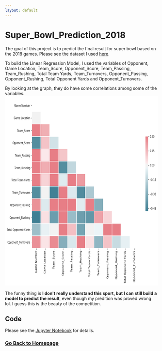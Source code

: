 ```yaml
---
layout: default
---
```

# **Super_Bowl_Prediction_2018**
The goal of this project is to predict the final result for super bowl based on the 2018 games. Please see the dataset I used [here](https://github.com/Yiting2018/Super_Bowl_Prediction_2018/blob/gh-pages/docs/NFL%2B2018%2BSeason%2BData.xlsx).

To build the Linear Regression Model, I used the variables of Opponent,	Game Location, Team_Score, Opponent_Score, Team_Passing, Team_Rushing, Total Team Yards, Team_Turnovers, Opponent_Passing, Opponent_Rushing, Total Opponent Yards and Opponent_Turnovers.

By looking at the graph, they do have some correlations among some of the variables.
<img src="https://github.com/Yiting2018/Super_Bowl_Prediction_2018/blob/gh-pages/docs/corr.png" width="699" height="622" alt="" />

The funny thing is **I don't really understand this sport, but I can still build a model to predict the result**, even though my predition was proved wrong lol. I guess this is the beauty of the competition.

## Code
Please see the [Jupyter Notebook](https://yiting2018.github.io/NFL_Prediction.html) for details.

### [Go Back to Homepage](https://yiting2018.github.io)
